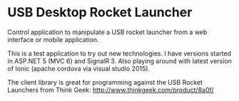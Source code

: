 # USB Desktop Rocket Launcher
Control application to manipulate a USB rocket launcher from a web interface or mobile application.

This is a test application to try out new technologies. I have versions started in ASP.NET 5 (MVC 6) and SignalR 3. Also playing around with latest version of Ionic (apache cordova via visual studio 2015).

The client library is great for programming against the USB Rocket Launchers from Think Geek:
http://www.thinkgeek.com/product/8a0f/ 
